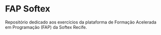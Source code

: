 # FAP Softex
Repositório dedicado aos exercícios da plataforma de Formação Acelerada em Programação (FAP) da Softex Recife.
